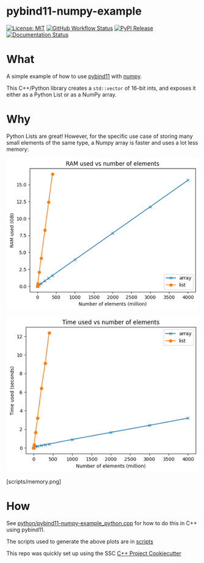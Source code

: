 # pybind11-numpy-example

[![License: MIT](https://img.shields.io/badge/License-MIT-yellow.svg)](https://opensource.org/licenses/MIT)
[![GitHub Workflow Status](https://img.shields.io/github/workflow/status/lkeegan/pybind11-numpy-example/CI)](https://github.com/lkeegan/pybind11-numpy-example/actions?query=workflow%3ACI)
[![PyPI Release](https://img.shields.io/pypi/v/pybind11numpyexample.svg)](https://pypi.org/project/pybind11numpyexample)
[![Documentation Status](https://readthedocs.org/projects/pybind11-numpy-example/badge/)](https://pybind11-numpy-example.readthedocs.io/)

# What

A simple example of how to use [pybind11](https://github.com/pybind/pybind11) with [numpy](https://numpy.org/).

This C++/Python library creates a `std::vector` of 16-bit ints,
and exposes it either as a Python List or as a NumPy array.

# Why

Python Lists are great!
However, for the specific use case of storing many small elements of the same type,
a Numpy array is faster and uses a lot less memory:

![Memory used vs number of elements](scripts/memory.png)

![Time used vs number of elements](scripts/time.png)

[scripts/memory.png]

# How

See [python/pybind11-numpy-example_python.cpp](python/pybind11-numpy-example_python.cpp) for how to do this in C++ using pybind11.

The scripts used to generate the above plots are in [scripts](scripts) 

This repo was quickly set up using the SSC [C++ Project Cookiecutter](https://github.com/ssciwr/cookiecutter-cpp-project)